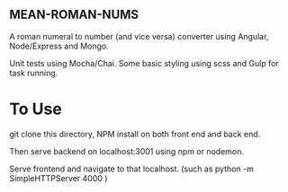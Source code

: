 ## MEAN-ROMAN-NUMS

A roman numeral to number (and vice versa) converter using Angular, Node/Express and Mongo.

Unit tests using Mocha/Chai. Some basic styling using scss and Gulp for task running. 


# To Use

git clone this directory, NPM install on both front end and back end.

Then serve backend on localhost:3001 using npm or nodemon.

Serve frontend and navigate to that localhost. (such as python -m SimpleHTTPServer 4000 )

